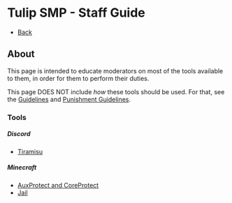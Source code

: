 # Tulip SMP - Staff Guide

- [Back](/docs)

## About

This page is intended to educate moderators on most of the tools available to them, in order for them to perform their duties.

This page DOES NOT include *how* these tools should be used. For that, see the [Guidelines](/guidelines) and [Punishment Guidelines](/guidelines/punishments).

### Tools

##### Discord

- [Tiramisu](staff/tiramisu)

##### Minecraft

- [AuxProtect and CoreProtect](staff/ap-and-co)
- [Jail](staff/jail)